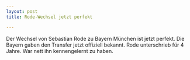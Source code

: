 ```yaml
---
layout: post
title: Rode-Wechsel jetzt perfekt

---
```


Der Wechsel von Sebastian Rode zu Bayern München ist jetzt perfekt. Die Bayern gaben den Transfer jetzt offiziell bekannt. Rode unterschrieb für 4 Jahre. War nett ihn kennengelernt zu haben.


